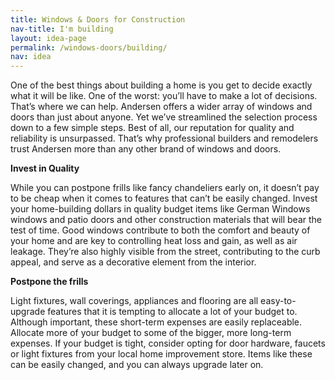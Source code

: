 ```yaml
---
title: Windows & Doors for Construction
nav-title: I'm building
layout: idea-page
permalink: /windows-doors/building/
nav: idea
---
```


One of the best things about building a home is you get to decide exactly what it will be like. One of the worst: you’ll have to make a lot of decisions. That’s where we can help. Andersen offers a wider array of windows and doors than just about anyone. Yet we’ve streamlined the selection process down to a few simple steps. Best of all, our reputation for quality and reliability is unsurpassed. That’s why professional builders and remodelers trust Andersen more than any other brand of windows and doors.

**Invest in Quality**

While you can postpone frills like fancy chandeliers early on, it doesn’t pay to be cheap when it comes to features that can’t be easily changed. Invest your home-building dollars in quality budget items like German Windows windows and patio doors and other construction materials that will bear the test of time.
Good windows contribute to both the comfort and beauty of your home and are key to controlling heat loss and gain, as well as air leakage. They’re also highly visible from the street, contributing to the curb appeal, and serve as a decorative element from the interior.

**Postpone the frills**

Light fixtures, wall coverings, appliances and flooring are all easy-to-upgrade features that it is tempting to allocate a lot of your budget to. Although important, these short-term expenses are easily replaceable. Allocate more of your budget to some of the bigger, more long-term expenses.
If your budget is tight, consider opting for door hardware, faucets or light fixtures from your local home improvement store. Items like these can be easily changed, and you can always upgrade later on.
